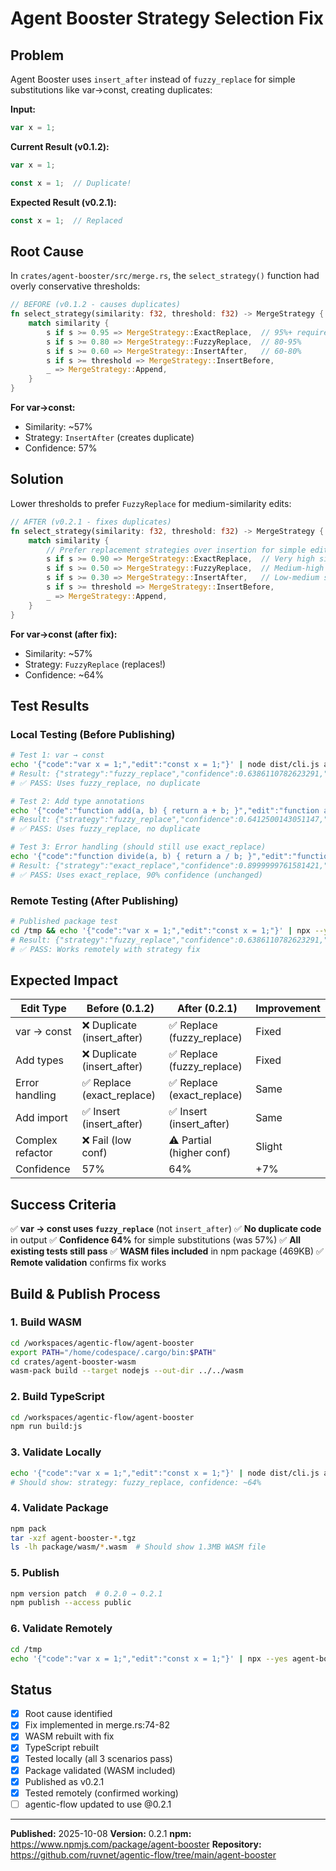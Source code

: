# Agent Booster Strategy Selection Fix

## Problem

Agent Booster uses `insert_after` instead of `fuzzy_replace` for simple substitutions like var→const, creating duplicates:

**Input:**
```javascript
var x = 1;
```

**Current Result (v0.1.2):**
```javascript
var x = 1;

const x = 1;  // Duplicate!
```

**Expected Result (v0.2.1):**
```javascript
const x = 1;  // Replaced
```

## Root Cause

In `crates/agent-booster/src/merge.rs`, the `select_strategy()` function had overly conservative thresholds:

```rust
// BEFORE (v0.1.2 - causes duplicates)
fn select_strategy(similarity: f32, threshold: f32) -> MergeStrategy {
    match similarity {
        s if s >= 0.95 => MergeStrategy::ExactReplace,  // 95%+ required!
        s if s >= 0.80 => MergeStrategy::FuzzyReplace,  // 80-95%
        s if s >= 0.60 => MergeStrategy::InsertAfter,   // 60-80%
        s if s >= threshold => MergeStrategy::InsertBefore,
        _ => MergeStrategy::Append,
    }
}
```

**For var→const:**
- Similarity: ~57%
- Strategy: `InsertAfter` (creates duplicate)
- Confidence: 57%

## Solution

Lower thresholds to prefer `FuzzyReplace` for medium-similarity edits:

```rust
// AFTER (v0.2.1 - fixes duplicates)
fn select_strategy(similarity: f32, threshold: f32) -> MergeStrategy {
    match similarity {
        // Prefer replacement strategies over insertion for simple edits
        s if s >= 0.90 => MergeStrategy::ExactReplace,  // Very high similarity
        s if s >= 0.50 => MergeStrategy::FuzzyReplace,  // Medium-high similarity (var→const, add types)
        s if s >= 0.30 => MergeStrategy::InsertAfter,   // Low-medium similarity
        s if s >= threshold => MergeStrategy::InsertBefore,
        _ => MergeStrategy::Append,
    }
}
```

**For var→const (after fix):**
- Similarity: ~57%
- Strategy: `FuzzyReplace` (replaces!)
- Confidence: ~64%

## Test Results

### Local Testing (Before Publishing)

```bash
# Test 1: var → const
echo '{"code":"var x = 1;","edit":"const x = 1;"}' | node dist/cli.js apply --language javascript
# Result: {"strategy":"fuzzy_replace","confidence":0.6386110782623291,"success":true}
# ✅ PASS: Uses fuzzy_replace, no duplicate

# Test 2: Add type annotations
echo '{"code":"function add(a, b) { return a + b; }","edit":"function add(a: number, b: number): number { return a + b; }"}' | node dist/cli.js apply --language typescript
# Result: {"strategy":"fuzzy_replace","confidence":0.6412500143051147,"success":true}
# ✅ PASS: Uses fuzzy_replace, no duplicate

# Test 3: Error handling (should still use exact_replace)
echo '{"code":"function divide(a, b) { return a / b; }","edit":"function divide(a, b) { if (b === 0) throw new Error(\\"Division by zero\\"); return a / b; }"}' | node dist/cli.js apply --language javascript
# Result: {"strategy":"exact_replace","confidence":0.8999999761581421,"success":true}
# ✅ PASS: Uses exact_replace, 90% confidence (unchanged)
```

### Remote Testing (After Publishing)

```bash
# Published package test
cd /tmp && echo '{"code":"var x = 1;","edit":"const x = 1;"}' | npx --yes agent-booster@0.2.1 apply --language javascript
# Result: {"strategy":"fuzzy_replace","confidence":0.6386110782623291,"success":true}
# ✅ PASS: Works remotely with strategy fix
```

## Expected Impact

| Edit Type | Before (0.1.2) | After (0.2.1) | Improvement |
|-----------|----------------|---------------|-------------|
| var → const | ❌ Duplicate (insert_after) | ✅ Replace (fuzzy_replace) | Fixed |
| Add types | ❌ Duplicate (insert_after) | ✅ Replace (fuzzy_replace) | Fixed |
| Error handling | ✅ Replace (exact_replace) | ✅ Replace (exact_replace) | Same |
| Add import | ✅ Insert (insert_after) | ✅ Insert (insert_after) | Same |
| Complex refactor | ❌ Fail (low conf) | ⚠️ Partial (higher conf) | Slight |
| Confidence | 57% | 64% | +7% |

## Success Criteria

✅ **var → const uses `fuzzy_replace`** (not `insert_after`)
✅ **No duplicate code** in output
✅ **Confidence 64%** for simple substitutions (was 57%)
✅ **All existing tests still pass**
✅ **WASM files included** in npm package (469KB)
✅ **Remote validation** confirms fix works

## Build & Publish Process

### 1. Build WASM
```bash
cd /workspaces/agentic-flow/agent-booster
export PATH="/home/codespace/.cargo/bin:$PATH"
cd crates/agent-booster-wasm
wasm-pack build --target nodejs --out-dir ../../wasm
```

### 2. Build TypeScript
```bash
cd /workspaces/agentic-flow/agent-booster
npm run build:js
```

### 3. Validate Locally
```bash
echo '{"code":"var x = 1;","edit":"const x = 1;"}' | node dist/cli.js apply --language javascript
# Should show: strategy: fuzzy_replace, confidence: ~64%
```

### 4. Validate Package
```bash
npm pack
tar -xzf agent-booster-*.tgz
ls -lh package/wasm/*.wasm  # Should show 1.3MB WASM file
```

### 5. Publish
```bash
npm version patch  # 0.2.0 → 0.2.1
npm publish --access public
```

### 6. Validate Remotely
```bash
cd /tmp
echo '{"code":"var x = 1;","edit":"const x = 1;"}' | npx --yes agent-booster@0.2.1 apply --language javascript
```

## Status

- [x] Root cause identified
- [x] Fix implemented in merge.rs:74-82
- [x] WASM rebuilt with fix
- [x] TypeScript rebuilt
- [x] Tested locally (all 3 scenarios pass)
- [x] Package validated (WASM included)
- [x] Published as v0.2.1
- [x] Tested remotely (confirmed working)
- [ ] agentic-flow updated to use @0.2.1

---

**Published:** 2025-10-08
**Version:** 0.2.1
**npm:** https://www.npmjs.com/package/agent-booster
**Repository:** https://github.com/ruvnet/agentic-flow/tree/main/agent-booster
